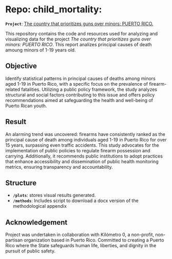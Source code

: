 # Repo: child_mortality: 
**`Project`**: [The country that prioritizes guns over minors: PUERTO RICO.](chrome-extension://efaidnbmnnnibpcajpcglclefindmkaj/https://static1.squarespace.com/static/5af199815cfd796ad4930e20/t/64c7dabf0016877baf40e23d/1690819264401/Paliques5_.pdf)

This repository contains the code and resources used for analyzing and visualizing data for the project _The country that prioritizes guns over minors: PUERTO RICO_. This report analizes principal causes of death amoung minors of 1-19 years old. 

## Objective
Identify statistical patterns in principal causes of deaths among minors aged 1-19 in Puerto Rico, with a specific focus on the prevalence of firearm-related fatalities. Utilizing a public policy framework, the study analyzes structural and social factors contributing to this issue and offers policy recommendations aimed at safeguarding the health and well-being of Puerto Rican youth.

## Result
An alarming trend was uncovered: firearms have consistently ranked as the principal cause of death among individuals aged 1-19 in Puerto Rico for over 15 years, surpassing even traffic accidents. This study advocates for the implementation of public policies to regulate firearm possession and carrying. Additionally, it recommends public institutions to adopt practices that enhance accessibility and dissemination of public health monitoring metrics, ensuring transparency and accountability.

## Structure
- **`/plots`**: stores visual results generated.
- **`/methods`**: Includes script to download a docx version of the methodological appendix

## Acknowledgement
Project was undertaken in collaboration with Kilómetro 0, a non-profit, non-partisan organization based in Puerto Rico. Committed to creating a Puerto Rico where the State safeguards human life, liberties, and dignity in the pursuit of public safety.
